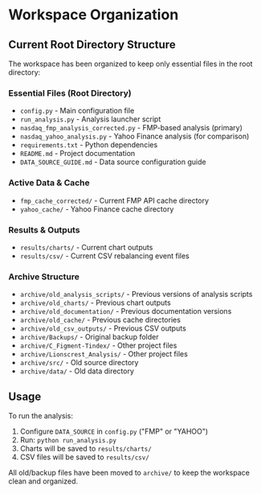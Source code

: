 # Workspace Organization

## Current Root Directory Structure

The workspace has been organized to keep only essential files in the root directory:

### Essential Files (Root Directory)
- `config.py` - Main configuration file
- `run_analysis.py` - Analysis launcher script
- `nasdaq_fmp_analysis_corrected.py` - FMP-based analysis (primary)
- `nasdaq_yahoo_analysis.py` - Yahoo Finance analysis (for comparison)
- `requirements.txt` - Python dependencies
- `README.md` - Project documentation
- `DATA_SOURCE_GUIDE.md` - Data source configuration guide

### Active Data & Cache
- `fmp_cache_corrected/` - Current FMP API cache directory
- `yahoo_cache/` - Yahoo Finance cache directory

### Results & Outputs
- `results/charts/` - Current chart outputs
- `results/csv/` - Current CSV rebalancing event files

### Archive Structure
- `archive/old_analysis_scripts/` - Previous versions of analysis scripts
- `archive/old_charts/` - Previous chart outputs
- `archive/old_documentation/` - Previous documentation versions
- `archive/old_cache/` - Previous cache directories
- `archive/old_csv_outputs/` - Previous CSV outputs
- `archive/Backups/` - Original backup folder
- `archive/C_Figment-Tindex/` - Other project files
- `archive/Lionscrest_Analysis/` - Other project files
- `archive/src/` - Old source directory
- `archive/data/` - Old data directory

## Usage

To run the analysis:
1. Configure `DATA_SOURCE` in `config.py` ("FMP" or "YAHOO")
2. Run: `python run_analysis.py`
3. Charts will be saved to `results/charts/`
4. CSV files will be saved to `results/csv/`

All old/backup files have been moved to `archive/` to keep the workspace clean and organized.
